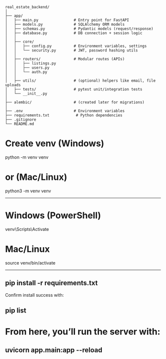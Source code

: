 ```
real_estate_backend/
│
├── app/
│   ├── main.py                # Entry point for FastAPI
│   ├── models.py              # SQLAlchemy ORM models
│   ├── schemas.py             # Pydantic models (request/response)
│   ├── database.py            # DB connection + session logic
│   │
│   ├── core/
│   │   ├── config.py          # Environment variables, settings
│   │   └── security.py        # JWT, password hashing utils
│   │
│   ├── routers/               # Modular routes (APIs)
│   │   ├── listings.py
│   │   ├── users.py
│   │   └── auth.py
│   │
│   ├── utils/                 # (optional) helpers like email, file uploads
│   ├── tests/                 # pytest unit/integration tests
│   └── __init__.py
│
├── alembic/                   # (created later for migrations)
│
├── .env                       # Environment variables
├── requirements.txt            # Python dependencies
├── .gitignore
└── README.md
```

# Create venv (Windows)
python -m venv venv

# or (Mac/Linux)
python3 -m venv venv

---

# Windows (PowerShell)
venv\Scripts\Activate

# Mac/Linux
source venv/bin/activate

---
pip install -r requirements.txt
---
Confirm install success with:

pip list
---
# From here, you’ll run the server with:
uvicorn app.main:app --reload
---